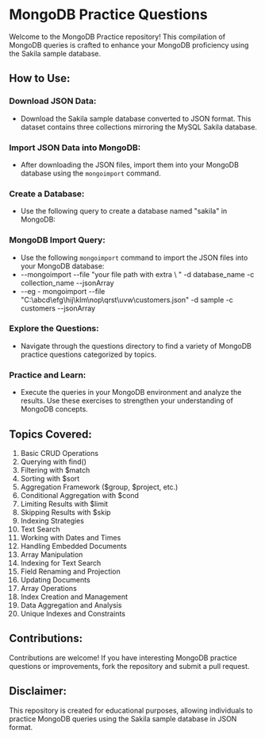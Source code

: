 # MongoDB Practice Questions

Welcome to the MongoDB Practice repository! This compilation of MongoDB queries is crafted to enhance your MongoDB proficiency using the Sakila sample database.

## How to Use:

### Download JSON Data:
- Download the Sakila sample database converted to JSON format. This dataset contains three collections mirroring the MySQL Sakila database.

### Import JSON Data into MongoDB:
- After downloading the JSON files, import them into your MongoDB database using the `mongoimport` command.

### Create a Database:
- Use the following query to create a database named "sakila" in MongoDB:

### MongoDB Import Query:
- Use the following `mongoimport` command to import the JSON files into your MongoDB database:
- --mongoimport --file "your file path with extra \ " -d database_name -c collection_name --jsonArray
- --eg - mongoimport --file "C:\\abcd\\efg\\hij\\klm\\nop\\qrst\\uvw\\customers.json" -d sample -c customers --jsonArray


### Explore the Questions:
- Navigate through the questions directory to find a variety of MongoDB practice questions categorized by topics.

### Practice and Learn:
- Execute the queries in your MongoDB environment and analyze the results. Use these exercises to strengthen your understanding of MongoDB concepts.

## Topics Covered:
1. Basic CRUD Operations
2. Querying with find()
3. Filtering with $match
4. Sorting with $sort
5. Aggregation Framework ($group, $project, etc.)
6. Conditional Aggregation with $cond
7. Limiting Results with $limit
8. Skipping Results with $skip
9. Indexing Strategies
10. Text Search
11. Working with Dates and Times
12. Handling Embedded Documents
13. Array Manipulation
14. Indexing for Text Search
15. Field Renaming and Projection
16. Updating Documents
17. Array Operations
18. Index Creation and Management
19. Data Aggregation and Analysis
20. Unique Indexes and Constraints

## Contributions:
Contributions are welcome! If you have interesting MongoDB practice questions or improvements, fork the repository and submit a pull request.

## Disclaimer:
This repository is created for educational purposes, allowing individuals to practice MongoDB queries using the Sakila sample database in JSON format.
